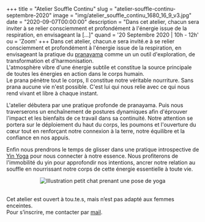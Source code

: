 +++
title = "Atelier Souffle Continu"
slug = "atelier-souffle-continu-septembre-2020"
image = "img/atelier_souffle_continu_1680_16_9_v3.jpg"
date = "2020-09-07T00:00:00"
description = "Dans cet atelier, chacun sera inviter à se relier consciemment et profondément à l'énergie issue de la respiration, en envisageant la [...]"
quand = '20 Septembre 2020 | 10h - 12h'
ou = 'Zoom'
+++
Dans cet atelier, chacun.e sera invité.e à se relier consciemment et profondément à l'énergie issue de la respiration, en envisageant la pratique du [pranayama](/pratiques/pranayama/) comme un un outil d'exploration, de transformation et d'harmonisation.  
L'atmosphère vibre d'une énergie subtile et constitue la source principale de toutes les énergies en action dans le corps humain.  
Le prana pénètre tout le corps, Il constitue notre véritable nourriture. Sans prana aucune vie n'est possible. C'est lui qui nous relie avec ce qui nous rend vivant et libre à chaque instant.

L'atelier débutera par une pratique profonde de pranayama. Puis nous traverserons un enchaînement de postures dynamiques afin d'éprouver l'impact et les bienfaits de ce travail dans sa continuité. Notre attention se portera sur le déploiement du haut du corps, les poumons et l'ouverture du cœur tout en renforçant notre connexion à la terre, notre équilibre et la confiance en nos appuis.

Enfin nous prendrons le temps de glisser dans une pratique introspective de [Yin Yoga](/pratiques/yin-yoga/) pour nous connecter à notre essence. Nous profiterons de l'immobilité du yin pour approfondir nos intentions, ancrer notre relation au souffle en nourrissant notre corps de cette énergie essentielle à toute vie.

<center>
<img src="/img/cat_05_100.png" alt="Illustration petit chat prenant une pose de yoga")>
</center>

&nbsp;  
Cet atelier est ouvert à tou.te.s, mais n’est pas adapté aux femmes enceintes.  
Pour s’inscrire, me contacter par [mail](#footer).